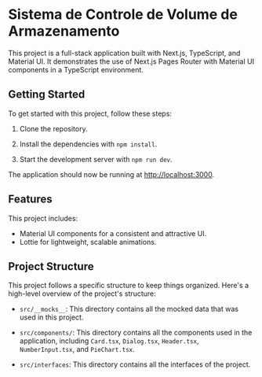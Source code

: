 
# Sistema de Controle de Volume de Armazenamento

  

This project is a full-stack application built with Next.js, TypeScript, and Material UI. It demonstrates the use of Next.js Pages Router with Material UI components in a TypeScript environment.

  

## Getting Started

  

To get started with this project, follow these steps:

  

1. Clone the repository.

2. Install the dependencies with `npm install`.

3. Start the development server with `npm run dev`.

  

The application should now be running at [http://localhost:3000](http://localhost:3000).

  

## Features

  

This project includes:

  

- Material UI components for a consistent and attractive UI.
- Lottie for lightweight, scalable animations.


  


## Project Structure

 

This project follows a specific structure to keep things organized. Here's a high-level overview of the project's structure:

-  `src/__mocks__`: This directory contains all the mocked data that was used in this project.

-  `src/components/`: This directory contains all the components used in the application, including `Card.tsx`, `Dialog.tsx`, `Header.tsx`,  `NumberInput.tsx`, and `PieChart.tsx`.

-  `src/interfaces`: This directory contains all the interfaces of the project.

